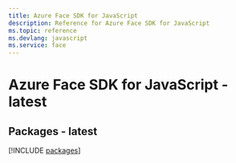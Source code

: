```yaml
---
title: Azure Face SDK for JavaScript
description: Reference for Azure Face SDK for JavaScript
ms.topic: reference
ms.devlang: javascript
ms.service: face
---
```

# Azure Face SDK for JavaScript - latest
## Packages - latest
[!INCLUDE [packages](face-index.md)]

